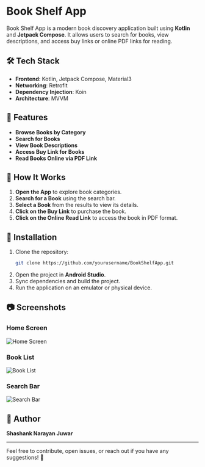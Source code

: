 # Book Shelf App

Book Shelf App is a modern book discovery application built using **Kotlin** and **Jetpack Compose**. It allows users to search for books, view descriptions, and access buy links or online PDF links for reading.

## 🛠 Tech Stack

- **Frontend**: Kotlin, Jetpack Compose, Material3
- **Networking**: Retrofit
- **Dependency Injection**: Koin
- **Architecture**: MVVM

## 🚀 Features

- **Browse Books by Category**
- **Search for Books**
- **View Book Descriptions**
- **Access Buy Link for Books**
- **Read Books Online via PDF Link**

## 📌 How It Works

1. **Open the App** to explore book categories.
2. **Search for a Book** using the search bar.
3. **Select a Book** from the results to view its details.
4. **Click on the Buy Link** to purchase the book.
5. **Click on the Online Read Link** to access the book in PDF format.

## 🔧 Installation

1. Clone the repository:
   ```bash
   git clone https://github.com/yourusername/BookShelfApp.git
   ```
2. Open the project in **Android Studio**.
3. Sync dependencies and build the project.
4. Run the application on an emulator or physical device.

## 📷 Screenshots

### Home Screen  
![Home Screen](https://res.cloudinary.com/shashankcloud/image/upload/c_pad,b_gen_fill,w_300,h_400/v1737734341/Screenshot_20250124_212032_Book_Shelf_rkwx0f.jpg)

### Book List  
![Book List](https://res.cloudinary.com/shashankcloud/image/upload/c_pad,b_gen_fill,w_300,h_400/v1740417914/bs3_fbuom6.jpg)

### Search Bar  
![Search Bar](https://res.cloudinary.com/shashankcloud/image/upload/c_pad,w_300,h_400/v1740417914/bs2_jawvog.jpg)

## 👤 Author

**Shashank Narayan Juwar**

---

Feel free to contribute, open issues, or reach out if you have any suggestions! 🚀

